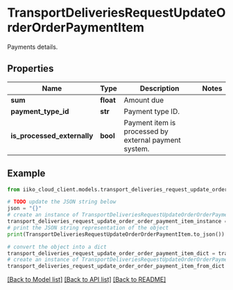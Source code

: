 # TransportDeliveriesRequestUpdateOrderOrderPaymentItem

Payments details.

## Properties

Name | Type | Description | Notes
------------ | ------------- | ------------- | -------------
**sum** | **float** | Amount due | 
**payment_type_id** | **str** | Payment type ID. | 
**is_processed_externally** | **bool** | Payment item is processed by external payment system. | 

## Example

```python
from iiko_cloud_client.models.transport_deliveries_request_update_order_order_payment_item import TransportDeliveriesRequestUpdateOrderOrderPaymentItem

# TODO update the JSON string below
json = "{}"
# create an instance of TransportDeliveriesRequestUpdateOrderOrderPaymentItem from a JSON string
transport_deliveries_request_update_order_order_payment_item_instance = TransportDeliveriesRequestUpdateOrderOrderPaymentItem.from_json(json)
# print the JSON string representation of the object
print(TransportDeliveriesRequestUpdateOrderOrderPaymentItem.to_json())

# convert the object into a dict
transport_deliveries_request_update_order_order_payment_item_dict = transport_deliveries_request_update_order_order_payment_item_instance.to_dict()
# create an instance of TransportDeliveriesRequestUpdateOrderOrderPaymentItem from a dict
transport_deliveries_request_update_order_order_payment_item_from_dict = TransportDeliveriesRequestUpdateOrderOrderPaymentItem.from_dict(transport_deliveries_request_update_order_order_payment_item_dict)
```
[[Back to Model list]](../README.md#documentation-for-models) [[Back to API list]](../README.md#documentation-for-api-endpoints) [[Back to README]](../README.md)


